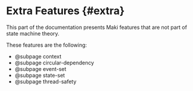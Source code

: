 # Extra Features {#extra}

This part of the documentation presents Maki features that are not part of state machine theory.

These features are the following:
* @subpage context
* @subpage circular-dependency
* @subpage event-set
* @subpage state-set
* @subpage thread-safety
